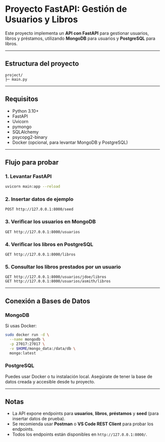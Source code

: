 # Proyecto FastAPI: Gestión de Usuarios y Libros

Este proyecto implementa un **API con FastAPI** para gestionar usuarios, libros y préstamos, utilizando **MongoDB** para usuarios y **PostgreSQL** para libros.

---

## Estructura del proyecto

```text
project/
├─ main.py
```

---

## Requisitos

- Python 3.10+
- FastAPI
- Uvicorn
- pymongo
- SQLAlchemy
- psycopg2-binary
- Docker (opcional, para levantar MongoDB y PostgreSQL)

---

## Flujo para probar

### 1. Levantar FastAPI
```bash
uvicorn main:app --reload
```

### 2. Insertar datos de ejemplo
```http
POST http://127.0.0.1:8000/seed
```

### 3. Verificar los usuarios en MongoDB
```http
GET http://127.0.0.1:8000/usuarios
```

### 4. Verificar los libros en PostgreSQL
```http
GET http://127.0.0.1:8000/libros
```

### 5. Consultar los libros prestados por un usuario
```http
GET http://127.0.0.1:8000/usuarios/jdoe/libros
GET http://127.0.0.1:8000/usuarios/asmith/libros
```

---

## Conexión a Bases de Datos

### MongoDB

Si usas Docker:
```bash
sudo docker run -d \
  --name mongodb \
  -p 27017:27017 \
  -v $HOME/mongo_data:/data/db \
  mongo:latest
```

### PostgreSQL

Puedes usar Docker o tu instalación local. Asegúrate de tener la base de datos creada y accesible desde tu proyecto.

---

## Notas

- La API expone endpoints para **usuarios**, **libros**, **préstamos** y **seed** (para insertar datos de prueba).  
- Se recomienda usar **Postman** o **VS Code REST Client** para probar los endpoints.  
- Todos los endpoints están disponibles en `http://127.0.0.1:8000/`.
